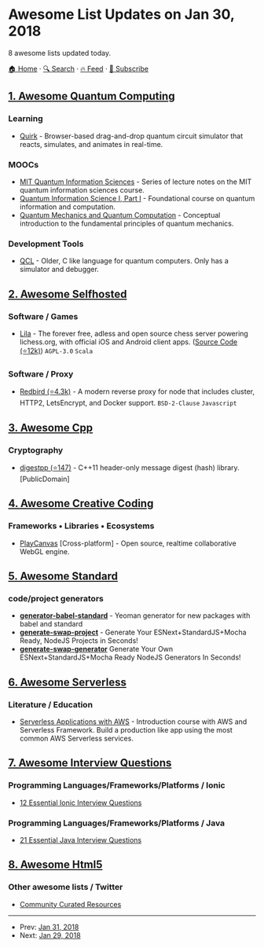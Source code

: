 # Awesome List Updates on Jan 30, 2018

8 awesome lists updated today.

[🏠 Home](/README.md) · [🔍 Search](https://test.trackawesomelist.com/search/) · [🔥 Feed](https://test.trackawesomelist.com/feed.xml) · [📮 Subscribe](https://trackawesomelist.us17.list-manage.com/subscribe?u=d2f0117aa829c83a63ec63c2f&id=36a103854c)



## [1. Awesome Quantum Computing](/content/desireevl/awesome-quantum-computing/README.md)

### Learning

*   [Quirk](http://algassert.com/quirk) - Browser-based drag-and-drop quantum circuit simulator that reacts, simulates, and animates in real-time.

### MOOCs

*   [MIT Quantum Information Sciences](https://ocw.mit.edu/courses/media-arts-and-sciences/mas-865j-quantum-information-science-spring-2006/lecture-notes/) - Series of lecture notes on the MIT quantum information sciences course.
*   [Quantum Information Science I, Part I](https://www.edx.org/course/quantum-information-science-i) - Foundational course on quantum information and computation.
*   [Quantum Mechanics and Quantum Computation](https://www.edx.org/course/quantum-mechanics-quantum-computation-uc-berkeleyx-cs-191x) - Conceptual introduction to the fundamental  principles of quantum mechanics.

### Development Tools

*   [QCL](http://tph.tuwien.ac.at/\~oemer/qcl.html) - Older, C like language for quantum computers. Only has a simulator and debugger.

## [2. Awesome Selfhosted](/content/awesome-selfhosted/awesome-selfhosted/README.md)

### Software / Games

*   [Lila](https://lichess.org/) - The forever free, adless and open source chess server powering lichess.org, with official iOS and Android client apps. ([Source Code (⭐12k)](https://github.com/ornicar/lila)) `AGPL-3.0` `Scala`

### Software / Proxy

*   [Redbird (⭐4.3k)](https://github.com/OptimalBits/redbird) - A modern reverse proxy for node that includes cluster, HTTP2, LetsEncrypt, and Docker support. `BSD-2-Clause` `Javascript`

## [3. Awesome Cpp](/content/fffaraz/awesome-cpp/README.md)

### Cryptography

*   [digestpp (⭐147)](https://github.com/kerukuro/digestpp) - C++11 header-only message digest (hash) library. \[PublicDomain]

## [4. Awesome Creative Coding](/content/terkelg/awesome-creative-coding/README.md)

### Frameworks • Libraries • Ecosystems

*   [PlayCanvas](https://playcanvas.com/) \[Cross-platform] - Open source, realtime collaborative WebGL engine.

## [5. Awesome Standard](/content/standard/awesome-standard/README.md)

### code/project generators

*   **[generator-babel-standard](https://www.npmjs.com/package/generator-babel-standard)** - Yeoman generator for new packages with babel and standard
*   **[generate-swap-project](https://www.npmjs.com/package/generate-swap-project)** - Generate Your ESNext+StandardJS+Mocha Ready, NodeJS Projects in Seconds!
*   **[generate-swap-generator](https://www.npmjs.com/package/generate-swap-generator)** Generate Your Own ESNext+StandardJS+Mocha Ready NodeJS Generators In Seconds!

## [6. Awesome Serverless](/content/pmuens/awesome-serverless/README.md)

### Literature / Education

*   [Serverless Applications with AWS](http://bit.ly/serverless-apps-aws) - Introduction course with AWS and Serverless Framework. Build a production like app using the most common AWS Serverless services.

## [7. Awesome Interview Questions](/content/DopplerHQ/awesome-interview-questions/README.md)

### Programming Languages/Frameworks/Platforms / Ionic

*   [12 Essential Ionic Interview Questions](https://www.toptal.com/ionic/interview-questions)

### Programming Languages/Frameworks/Platforms / Java

*   [21 Essential Java Interview Questions](http://www.toptal.com/java/interview-questions)

## [8. Awesome Html5](/content/diegocard/awesome-html5/README.md)

### Other awesome lists / Twitter

*   [Community Curated Resources](https://hackr.io/tutorials/learn-html-5)

---

- Prev: [Jan 31, 2018](/content/2018/01/31/README.md)
- Next: [Jan 29, 2018](/content/2018/01/29/README.md)